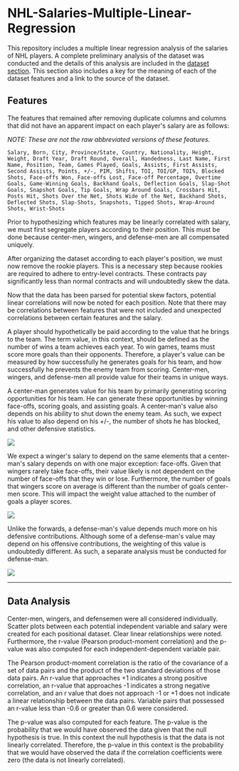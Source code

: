 # NHL-Salaries-Multiple-Linear-Regression
This repository includes a multiple linear regression analysis of the salaries of NHL players. A complete preliminary analysis of the dataset was conducted and the details of this analysis are included in the [dataset section](https://github.com/atkinssamuel/NHL-Salaries-Multiple-Linear-Regression/tree/master/dataset). This section also includes a key for the meaning of each of the dataset features and a link to the source of the dataset.

## Features
The features that remained after removing duplicate columns and columns that did not have an apparent impact on each player's salary are as follows:

*NOTE: These are not the raw abbreviated versions of these features.*


```Salary, Born, City, Province/State, Country, Nationality, Height, Weight, Draft Year, Draft Round, Overall, Handedness, Last Name, First Name, Position, Team, Games Played, Goals, Assists, First Assists, Second Assists, Points, +/-, PIM, Shifts, TOI, TOI/GP, TOI%, Blocked Shots, Face-offs Won, Face-offs Lost, Face-off Percentage, Overtime Goals, Game-Winning Goals, Backhand Goals, Deflection Goals, Slap-Shot Goals, Snapshot Goals, Tip Goals, Wrap Around Goals, Crossbars Hit, Posts Hit, Shots Over the Net, Shots Wide of the Net, Backhand Shots, Deflected Shots, Slap-Shots, Snapshots, Tipped Shots, Wrap-Around Shots, Wrist-Shots```


Prior to hypothesizing which features may be linearly correlated with salary, we must first segregate players according to their position. This must be done because center-men, wingers, and defense-men are all compensated uniquely. 

After organizing the dataset according to each player's position, we must now remove the rookie players. This is a necessary step because rookies are required to adhere to entry-level contracts. These contracts pay significantly less than normal contracts and will undoubtedly skew the data. 

Now that the data has been parsed for potential skew factors, potential linear correlations will now be noted for each position. Note that there may be correlations between features that were not included and unexpected correlations between certain features and the salary. 

A player should hypothetically be paid according to the value that he brings to the team. The term value, in this context, should be defined as the number of wins a team achieves each year. To win games, teams must score more goals than their opponents. Therefore, a player's value can be measured by how successfully he generates goals for his team, and how successfully he prevents the enemy team from scoring. Center-men, wingers, and defense-men all provide value for their teams in unique ways. 

A center-man generates value for his team by primarily generating scoring opportunities for his team. He can generate these opportunities by winning face-offs, scoring goals, and assisting goals. A center-man's value also depends on his ability to shut down the enemy team. As such, we expect his value to also depend on his +/-, the number of shots he has blocked, and other defensive statistics. 
 
 ![](images/face-off.jpg)

We expect a winger's salary to depend on the same elements that a center-man's salary depends on with one major exception: face-offs. Given that wingers rarely take face-offs, their value likely is not dependent on the number of face-offs that they win or lose. Furthermore, the number of goals that wingers score on average is different than the number of goals center-men score. This will impact the weight value attached to the number of goals a player scores. 

![](images/one-timer.jpg)

Unlike the forwards, a defense-man's value depends much more on his defensive contributions. Although some of a defense-man's value may depend on his offensive contributions, the weighting of this value is undoubtedly different. As such, a separate analysis must be conducted for defense-man. 

![](images/blocked-shot.jpg)

----------------------

## Data Analysis
Center-men, wingers, and defensemen were all considered individually. Scatter plots between each potential independent variable and salary were created for each positional dataset. Clear linear relationships were noted. Furthermore, the r-value (Pearson product-moment correlation) and the p-value was also computed for each independent-dependent variable pair. 

The Pearson product-moment correlation is the ratio of the covariance of a set of data pairs and the product of the two standard deviations of those data pairs. An r-value that approaches +1 indicates a strong positive correlation, an r-value that approaches -1 indicates a strong negative correlation, and an r value that does not approach -1 or +1 does not indicate a linear relationship between the data pairs. Variable pairs that possessed an r-value less than -0.6 or greater than 0.6 were considered. 
 
The p-value was also computed for each feature. The p-value is the probability that we would have observed the data given that the null hypothesis is true. In this context the null hypothesis is that the data is not linearly correlated. Therefore, the p-value in this context is the probability that we would have observed the data if the correlation coefficients were zero (the data is not linearly correlated).

